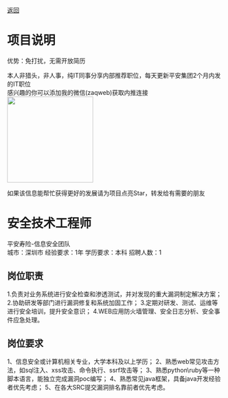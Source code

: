 [返回](../)

# 项目说明

优势：免打扰，无需开放简历

本人非猎头，非人事，纯IT同事分享内部推荐职位，每天更新平安集团2个月内发的IT职位  
感兴趣的你可以添加我的微信(zaqweb)获取内推连接  
<img src="https://github.com/zaqweb/PA-IT-JOBS/blob/master/WechatICode.jpeg"  height="200" width="200">

如果该信息能帮忙获得更好的发展请为项目点亮Star，转发给有需要的朋友

# 安全技术工程师
平安寿险-信息安全团队  
城市：深圳市 经验要求：1年 学历要求：本科  招聘人数：1

## 岗位职责
1.负责对业务系统进行安全检查和渗透测试，并对发现的重大漏洞制定解决方案；
2.协助研发等部门进行漏洞修复和系统加固工作；
3.定期对研发、测试、运维等进行安全培训，提升安全意识；
4.WEB应用防火墙管理、安全日志分析、安全事件应急处理。

## 岗位要求
1、信息安全或计算机相关专业，大学本科及以上学历；
2、熟悉web常见攻击方法，如sql注入、xss攻击、命令执行、ssrf攻击等；
3、熟悉python\ruby等一种脚本语言，能独立完成漏洞poc编写；
4、熟悉常见java框架，具备java开发经验者优先考虑；
5、在各大SRC提交漏洞排名靠前者优先考虑。




